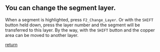 ## You can change the segment layer.

When a segment is highlighted, press `F2_Change_Layer`. Or with the `SHIFT` button held down, press the layer number and the segment will be transferred to this layer. By the way, with the `SHIFT` button and the copper area can be moved to another layer.

[return](How_to.md)

